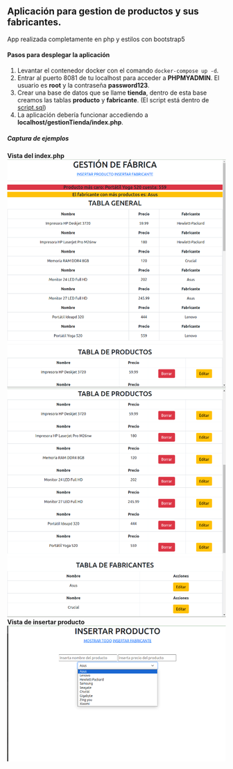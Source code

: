 ## Aplicación para gestion de productos y sus fabricantes.

App realizada completamente en php y estilos con bootstrap5

#### Pasos para desplegar la aplicación

1. Levantar el contenedor docker con el comando ```docker-compose up -d```.
2. Entrar al puerto 8081 de tu localhost para acceder a __PHPMYADMIN__. El usuario es __root__ y la contraseña __password123__.
3. Crear una base de datos que se llame __tienda__, dentro de esta base creamos las tablas __producto__ y __fabricante__. (El script está dentro de [script.sql](./www/examen2tablas/script.sql))
4. La aplicación debería funcionar accediendo a __localhost/gestionTienda/index.php__.

##### Captura de ejemplos

__Vista del index.php__![index](./www/gestionTienda/src/image.png) ![index2](./www/gestionTienda/src/image-1.png)
__Vista de insertar producto__![insertar producto](./www/gestionTienda/src/image-2.png)